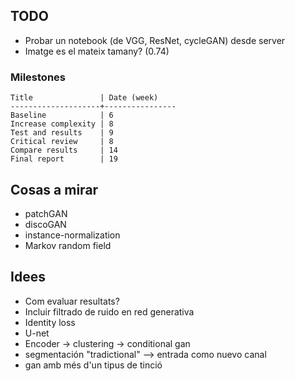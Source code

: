 ## TODO
* Probar un notebook (de VGG, ResNet, cycleGAN) desde server
* Imatge es el mateix tamany? (0.74)

### Milestones

	Title               | Date (week)
	--------------------+----------------
	Baseline            | 6
	Increase complexity | 8 
	Test and results    | 9
	Critical review     | 8
	Compare results     | 14
	Final report        | 19

## Cosas a mirar
* patchGAN
* discoGAN
* instance-normalization
* Markov random field

## Idees
* Com evaluar resultats?
* Incluir filtrado de ruido en red generativa
* Identity loss
* U-net
* Encoder -> clustering -> conditional gan
* segmentación "tradictional" --> entrada como nuevo canal
* gan amb més d'un tipus de tinció
